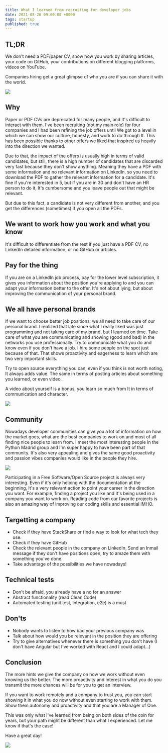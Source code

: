 ```yaml
---
title: What I learned from recruiting for developer jobs
date: 2021-08-26 09:00:00 +0000
tags: startup
published: true
---
```


## TL;DR

We don't need a PDF/paper CV, show how you work by sharing articles, your
code on GitHub, your contributions on different blogging platforms, videos on YouTube.

Companies hiring get a great glimpse of who you are if you can share it with the world.

![](https://media.giphy.com/media/26n6WywJyh39n1pBu/giphy.gif)

## Why

Paper or PDF CVs are deprecated for many people, and It's difficult to interact with them. I've been recruiting (not my main role)
for four companies and I had been refining the job offers until We got to a level in which we can show our culture, honesty, and work
to do through It. This has been possible thanks to other offers we liked that inspired us heavily into the direction we wanted.

Due to that, the impact of the offers is usually high in terms of valid candidates, but still, there is a high number of candidates
that are discarded very fast because they don't show anything. Meaning they have a PDF with some information and
no relevant information on LinkedIn, so you need to download the PDF to gather the relevant information for a candidate. It's fine if
you're interested in 5, but if you are in 30 and don't have an HR person to do it, It's cumbersome and you leave people out that might be relevant.

But due to this fact, a candidate is not very different from another, and you get the differences (sometimes) if you open all the PDFs.

## We want to work how you work and what you know

It's difficult to differentiate from the rest if you just have a PDF CV, no LinkedIn detailed information, or no GitHub or articles.

## Pay for the thing

If you are on a LinkedIn job process, pay for the lower level subscription, it gives you information about the position you're applying to and you can
adapt your information better to the offer. It's not about lying, but about improving the communication of your personal brand.

## We all have personal brands

If we want to choose better job positions, we all need to take care of our personal brand. I realized that late since what I really liked was just programming and not taking care of my brand, but I
learned on time. Take care of what you are communicating and showing (good and bad) in the networks you use professionally. Try to communicate what you do and know even if
you don't have a job. I hire some people on the spot just because of that. That shows proactivity and eagerness to learn which are two very important skills.

Try to open source everything you can, even if you think is not worth noting, It always adds value. The same in terms of posting articles about something you learned, or even video.

A video about yourself is a bonus, you learn so much from It in terms of communication and character.

![](https://media.giphy.com/media/hsgN8oRJ7kjXf6JRih/giphy.gif)

## Community

Nowadays developer communities can give you a lot of information on how the market goes, what are the best companies to work on and most of all finding nice people to learn from. I meet the most interesting
people in the Python Madrid group and I'm super happy to have been part of that community. It's also very appealing and gives the same good proactivity and passion vibes companies would like in the people
they hire.

![](https://media.giphy.com/media/zPOErRpLtHWbm/giphy.gif)

Participating in a Free Software/Open Source project is always very interesting. Even if it's only helping with the documentation at the beginning, It's a very relevant action to
point your career in the direction you want. For example, finding a project you like and It's being used in a company you want to work on. Reading code from our favorite projects
is also an amazing way of improving our coding skills and essential IMHO.

## Targetting a company

- Check if they have StackShare or find a way to look for what tech they use.
- Check if they have GitHub
- Check the relevant people in the company on LinkedIn, Send an Inmail message if they don't have positions open, try to amaze them with something you've done.
- Take advantage of the possibilities we have nowadays!

## Technical tests

- Don't be afraid, you already have a no for an answer
- Abstract functionality (read Clean Code)
- Automated testing (unit test, integration, e2e) is a must

## Don'ts

- Nobody wants to listen to how bad your previous company was
- Talk about how would you be relevant in the position they are offering
- Try to give alternatives whenever there is something you don't have (I don't have Angular but I've worked with React and I could adapt...)

## Conclusion

The more hints we give the company on how we work without even knowing us the better. The more proactivity and interest in what you do you transmit
the more chances will be for you to get an interview.

If you want to work remotely and a company to trust you, you can start showing it in what you do now without even starting to work with them. Show them autonomy and proactivity and
that you are a Manager of One.

This was only what I've learned from being on both sides of the coin for years, but your path might be different than what I experienced. Let me know if that's the case!

Have a great day!

![](https://media.giphy.com/media/jpoDZOyEg38F4cFFMi/giphy.gif)
